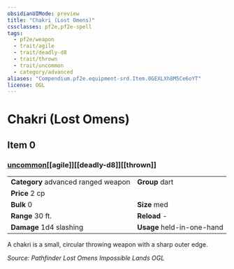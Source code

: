 ```yaml
---
obsidianUIMode: preview
title: "Chakri (Lost Omens)"
cssclasses: pf2e,pf2e-spell
tags:
  - pf2e/weapon
  - trait/agile
  - trait/deadly-d8
  - trait/thrown
  - trait/uncommon
  - category/advanced
aliases: "Compendium.pf2e.equipment-srd.Item.0GEXLXh8M5Ce6oYT"
license: OGL
---
```

# Chakri (Lost Omens)
## Item 0
### [uncommon](uncommon "Uncommon Rarity Trait")[[agile]][[deadly-d8]][[thrown]]

|  |  |
| -- | -- |
| **Category** advanced ranged weapon | **Group** dart |
| **Price** 2 cp |  |
| **Bulk** 0 | **Size** med |
|**Range** 30 ft.| **Reload** -|
| **Damage** 1d4 slashing  | **Usage** held-in-one-hand |



A chakri is a small, circular throwing weapon with a sharp outer edge.

*Source: Pathfinder Lost Omens Impossible Lands*
*OGL*